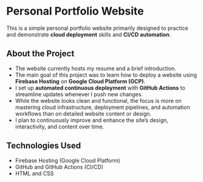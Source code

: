 # Personal Portfolio Website

This is a simple personal portfolio website primarily designed to practice and demonstrate **cloud deployment** skills and **CI/CD automation**.

## About the Project

- The website currently hosts my resume and a brief introduction.  
- The main goal of this project was to learn how to deploy a website using **Firebase Hosting** on **Google Cloud Platform (GCP)**.  
- I set up **automated continuous deployment** with **GitHub Actions** to streamline updates whenever I push new changes.  
- While the website looks clean and functional, the focus is more on mastering cloud infrastructure, deployment pipelines, and automation workflows than on detailed website content or design.  
- I plan to continuously improve and enhance the site’s design, interactivity, and content over time.

## Technologies Used

- Firebase Hosting (Google Cloud Platform)  
- GitHub and GitHub Actions (CI/CD)  
- HTML and CSS  

